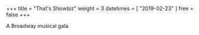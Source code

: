 +++
title = "That's Showbiz"
weight = 3
datetimes = [ "2019-02-23" ]
free = false
+++

A Broadway musical gala